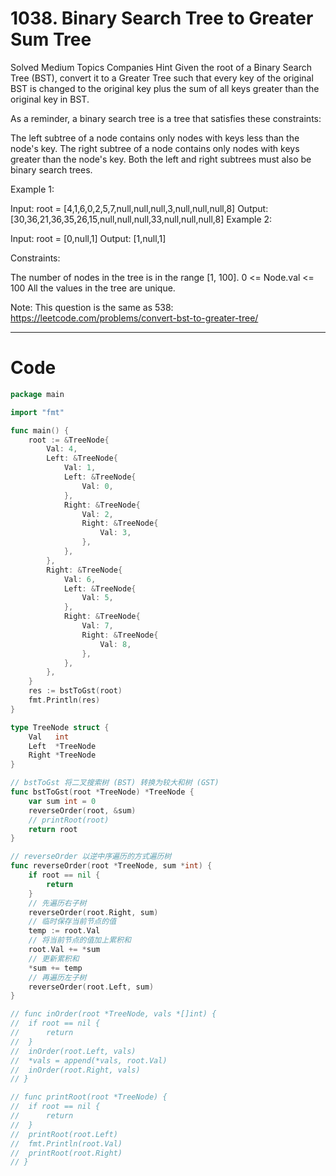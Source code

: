 # 1038. Binary Search Tree to Greater Sum Tree
Solved
Medium
Topics
Companies
Hint
Given the root of a Binary Search Tree (BST), convert it to a Greater Tree such that every key of the original BST is changed to the original key plus the sum of all keys greater than the original key in BST.

As a reminder, a binary search tree is a tree that satisfies these constraints:

The left subtree of a node contains only nodes with keys less than the node's key.
The right subtree of a node contains only nodes with keys greater than the node's key.
Both the left and right subtrees must also be binary search trees.

Example 1:

Input: root = [4,1,6,0,2,5,7,null,null,null,3,null,null,null,8]
Output: [30,36,21,36,35,26,15,null,null,null,33,null,null,null,8]
Example 2:

Input: root = [0,null,1]
Output: [1,null,1]
 

Constraints:

The number of nodes in the tree is in the range [1, 100].
0 <= Node.val <= 100
All the values in the tree are unique.
 

Note: This question is the same as 538: https://leetcode.com/problems/convert-bst-to-greater-tree/

---

# Code
```go
package main

import "fmt"

func main() {
	root := &TreeNode{
		Val: 4,
		Left: &TreeNode{
			Val: 1,
			Left: &TreeNode{
				Val: 0,
			},
			Right: &TreeNode{
				Val: 2,
				Right: &TreeNode{
					Val: 3,
				},
			},
		},
		Right: &TreeNode{
			Val: 6,
			Left: &TreeNode{
				Val: 5,
			},
			Right: &TreeNode{
				Val: 7,
				Right: &TreeNode{
					Val: 8,
				},
			},
		},
	}
	res := bstToGst(root)
	fmt.Println(res)
}

type TreeNode struct {
	Val   int
	Left  *TreeNode
	Right *TreeNode
}

// bstToGst 将二叉搜索树 (BST) 转换为较大和树 (GST)
func bstToGst(root *TreeNode) *TreeNode {
	var sum int = 0
	reverseOrder(root, &sum)
	// printRoot(root)
	return root
}

// reverseOrder 以逆中序遍历的方式遍历树
func reverseOrder(root *TreeNode, sum *int) {
	if root == nil {
		return
	}
	// 先遍历右子树
	reverseOrder(root.Right, sum)
	// 临时保存当前节点的值
	temp := root.Val
	// 将当前节点的值加上累积和
	root.Val += *sum
	// 更新累积和
	*sum += temp
	// 再遍历左子树
	reverseOrder(root.Left, sum)
}

// func inOrder(root *TreeNode, vals *[]int) {
// 	if root == nil {
// 		return
// 	}
// 	inOrder(root.Left, vals)
// 	*vals = append(*vals, root.Val)
// 	inOrder(root.Right, vals)
// }

// func printRoot(root *TreeNode) {
// 	if root == nil {
// 		return
// 	}
// 	printRoot(root.Left)
// 	fmt.Println(root.Val)
// 	printRoot(root.Right)
// }
```